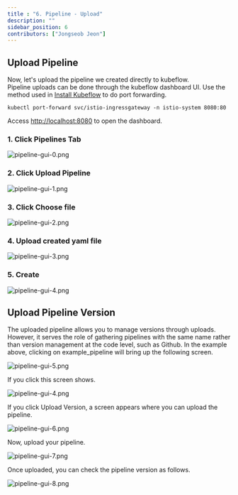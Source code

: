 ```yaml
---
title : "6. Pipeline - Upload"
description: ""
sidebar_position: 6
contributors: ["Jongseob Jeon"]
---
```


## Upload Pipeline

Now, let's upload the pipeline we created directly to kubeflow.  
Pipeline uploads can be done through the kubeflow dashboard UI.
Use the method used in [Install Kubeflow](../setup-components/install-components-kf.md) to do port forwarding.

```text
kubectl port-forward svc/istio-ingressgateway -n istio-system 8080:80
```

Access [http://localhost:8080](http://localhost:8080) to open the dashboard.

### 1. Click Pipelines Tab

![pipeline-gui-0.png](./img/pipeline-gui-0.png)

### 2. Click Upload Pipeline

![pipeline-gui-1.png](./img/pipeline-gui-1.png)

### 3. Click Choose file

![pipeline-gui-2.png](./img/pipeline-gui-2.png)

### 4. Upload created yaml file

![pipeline-gui-3.png](./img/pipeline-gui-3.png)

### 5. Create

![pipeline-gui-4.png](./img/pipeline-gui-4.png)

## Upload Pipeline Version


The uploaded pipeline allows you to manage versions through uploads. However, it serves the role of gathering pipelines with the same name rather than version management at the code level, such as Github.
In the example above, clicking on example_pipeline will bring up the following screen.

![pipeline-gui-5.png](./img/pipeline-gui-5.png)

If you click this screen shows.

![pipeline-gui-4.png](./img/pipeline-gui-4.png)

If you click Upload Version, a screen appears where you can upload the pipeline.

![pipeline-gui-6.png](./img/pipeline-gui-6.png)

Now, upload your pipeline.

![pipeline-gui-7.png](./img/pipeline-gui-7.png)

Once uploaded, you can check the pipeline version as follows.

![pipeline-gui-8.png](./img/pipeline-gui-8.png)
